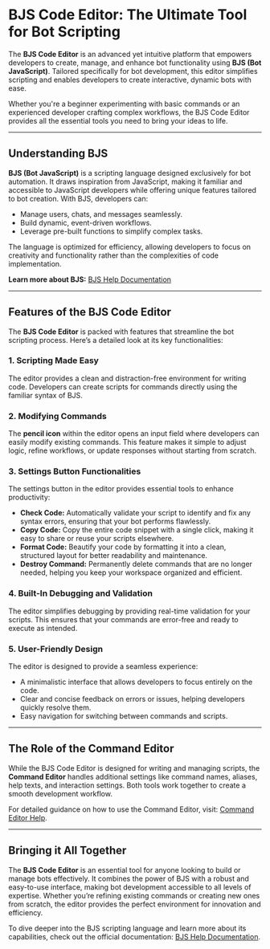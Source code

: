 # BJS Code Editor: The Ultimate Tool for Bot Scripting  

The **BJS Code Editor** is an advanced yet intuitive platform that empowers developers to create, manage, and enhance bot functionality using **BJS (Bot JavaScript)**. Tailored specifically for bot development, this editor simplifies scripting and enables developers to create interactive, dynamic bots with ease.  

Whether you're a beginner experimenting with basic commands or an experienced developer crafting complex workflows, the BJS Code Editor provides all the essential tools you need to bring your ideas to life.  

---

## Understanding BJS  

**BJS (Bot JavaScript)** is a scripting language designed exclusively for bot automation. It draws inspiration from JavaScript, making it familiar and accessible to JavaScript developers while offering unique features tailored to bot creation. With BJS, developers can:  

- Manage users, chats, and messages seamlessly.  
- Build dynamic, event-driven workflows.  
- Leverage pre-built functions to simplify complex tasks.  

The language is optimized for efficiency, allowing developers to focus on creativity and functionality rather than the complexities of code implementation.  

**Learn more about BJS:** [BJS Help Documentation](https://help.bots.business/bjs)  

---

## Features of the BJS Code Editor  

The **BJS Code Editor** is packed with features that streamline the bot scripting process. Here’s a detailed look at its key functionalities:  

### 1. Scripting Made Easy  
The editor provides a clean and distraction-free environment for writing code. Developers can create scripts for commands directly using the familiar syntax of BJS.  

### 2. Modifying Commands  
The **pencil icon** within the editor opens an input field where developers can easily modify existing commands. This feature makes it simple to adjust logic, refine workflows, or update responses without starting from scratch.  

### 3. Settings Button Functionalities  
The settings button in the editor provides essential tools to enhance productivity:  
- **Check Code:** Automatically validate your script to identify and fix any syntax errors, ensuring that your bot performs flawlessly.  
- **Copy Code:** Copy the entire code snippet with a single click, making it easy to share or reuse your scripts elsewhere.  
- **Format Code:** Beautify your code by formatting it into a clean, structured layout for better readability and maintenance.  
- **Destroy Command:** Permanently delete commands that are no longer needed, helping you keep your workspace organized and efficient.  

### 4. Built-In Debugging and Validation  
The editor simplifies debugging by providing real-time validation for your scripts. This ensures that your commands are error-free and ready to execute as intended.  

### 5. User-Friendly Design  
The editor is designed to provide a seamless experience:  
- A minimalistic interface that allows developers to focus entirely on the code.  
- Clear and concise feedback on errors or issues, helping developers quickly resolve them.  
- Easy navigation for switching between commands and scripts.  

---

## The Role of the Command Editor  

While the BJS Code Editor is designed for writing and managing scripts, the **Command Editor** handles additional settings like command names, aliases, help texts, and interaction settings. Both tools work together to create a smooth development workflow.  

For detailed guidance on how to use the Command Editor, visit: [Command Editor Help](https://help.bots.business/commands).  

---

## Bringing it All Together  

The **BJS Code Editor** is an essential tool for anyone looking to build or manage bots effectively. It combines the power of BJS with a robust and easy-to-use interface, making bot development accessible to all levels of expertise. Whether you’re refining existing commands or creating new ones from scratch, the editor provides the perfect environment for innovation and efficiency.  

To dive deeper into the BJS scripting language and learn more about its capabilities, check out the official documentation: [BJS Help Documentation](https://help.bots.business/bjs).

